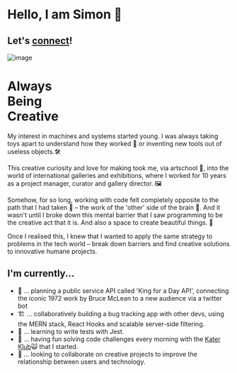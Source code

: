 # Hello, I am Simon 🤝

## Let's [connect](mailto:simongowing1@gmail.com?subject=Hello)!

![image](https://user-images.githubusercontent.com/76006710/116557093-68e61200-a8fe-11eb-93e7-c260e21f2eb0.png)

# Always</br>Being</br>Creative

My interest in machines and systems started young. I was always taking toys apart to understand how they worked 🧰 or inventing new tools out of useless objects.🛠

This creative curiosity and love for making took me, via artschool 🎨, into the world of international galleries and exhibitions, where I worked for 10 years as a project manager, curator and gallery director. 🖼

Somehow, for so long, working with code felt completely opposite to the path that I had taken 👾 – the work of the 'other' side of the brain 🧠.  And it wasn't until I broke down this mental barrier that I saw programming to be the creative act that it is. And also a space to create beautiful things. 🍎

Once I realised this, I knew that I wanted to apply the same strategy to problems in the tech world – break down barriers and find creative solutions to innovative humane projects.

## I'm currently...

- 🍄 ... planning a public service API called 'King for a Day API', connecting the iconic 1972 work by Bruce McLean to a new audience via a twitter bot
- 🏗 ... collaboratively building a bug tracking app with other devs, using the MERN stack, React Hooks and scalable server-side filtering.
- 🧪 ... learning to write tests with Jest.
- 👾 ... having fun solving code challenges every morning with the [Kater Klub](https://github.com/simongowing1/Katas "Kater Klub repo")🙀 that I started.
- 🎳 ... looking to collaborate on creative projects to improve the relationship between users and technology.
